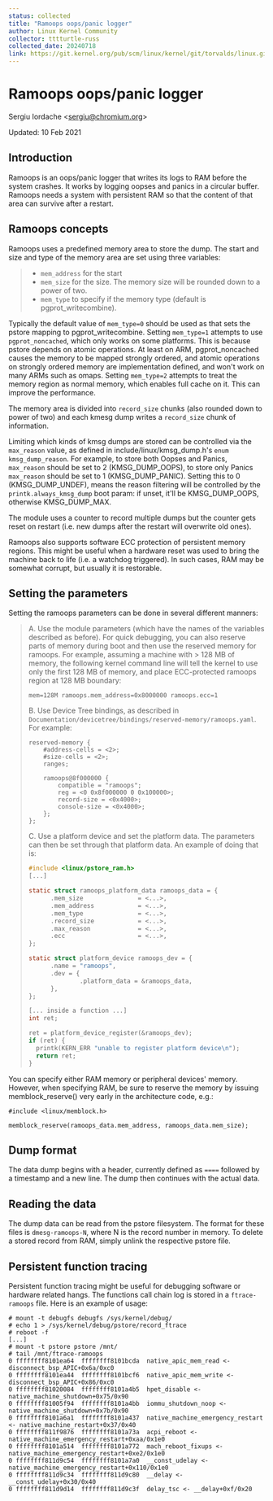 ```yaml
---
status: collected
title: "Ramoops oops/panic logger"
author: Linux Kernel Community
collector: tttturtle-russ
collected_date: 20240718
link: https://git.kernel.org/pub/scm/linux/kernel/git/torvalds/linux.git/tree/Documentation/admin-guide/ramoops.rst
---
```


# Ramoops oops/panic logger

Sergiu Iordache \<<sergiu@chromium.org>\>

Updated: 10 Feb 2021

## Introduction

Ramoops is an oops/panic logger that writes its logs to RAM before the
system crashes. It works by logging oopses and panics in a circular
buffer. Ramoops needs a system with persistent RAM so that the content
of that area can survive after a restart.

## Ramoops concepts

Ramoops uses a predefined memory area to store the dump. The start and
size and type of the memory area are set using three variables:

> -   `mem_address` for the start
> -   `mem_size` for the size. The memory size will be rounded down to a
>     power of two.
> -   `mem_type` to specify if the memory type (default is
>     pgprot_writecombine).

Typically the default value of `mem_type=0` should be used as that sets
the pstore mapping to pgprot_writecombine. Setting `mem_type=1` attempts
to use `pgprot_noncached`, which only works on some platforms. This is
because pstore depends on atomic operations. At least on ARM,
pgprot_noncached causes the memory to be mapped strongly ordered, and
atomic operations on strongly ordered memory are implementation defined,
and won\'t work on many ARMs such as omaps. Setting `mem_type=2`
attempts to treat the memory region as normal memory, which enables full
cache on it. This can improve the performance.

The memory area is divided into `record_size` chunks (also rounded down
to power of two) and each kmesg dump writes a `record_size` chunk of
information.

Limiting which kinds of kmsg dumps are stored can be controlled via the
`max_reason` value, as defined in include/linux/kmsg_dump.h\'s
`enum kmsg_dump_reason`. For example, to store both Oopses and Panics,
`max_reason` should be set to 2 (KMSG_DUMP_OOPS), to store only Panics
`max_reason` should be set to 1 (KMSG_DUMP_PANIC). Setting this to 0
(KMSG_DUMP_UNDEF), means the reason filtering will be controlled by the
`printk.always_kmsg_dump` boot param: if unset, it\'ll be
KMSG_DUMP_OOPS, otherwise KMSG_DUMP_MAX.

The module uses a counter to record multiple dumps but the counter gets
reset on restart (i.e. new dumps after the restart will overwrite old
ones).

Ramoops also supports software ECC protection of persistent memory
regions. This might be useful when a hardware reset was used to bring
the machine back to life (i.e. a watchdog triggered). In such cases, RAM
may be somewhat corrupt, but usually it is restorable.

## Setting the parameters

Setting the ramoops parameters can be done in several different manners:

> A. Use the module parameters (which have the names of the variables
> described as before). For quick debugging, you can also reserve parts
> of memory during boot and then use the reserved memory for ramoops.
> For example, assuming a machine with \> 128 MB of memory, the
> following kernel command line will tell the kernel to use only the
> first 128 MB of memory, and place ECC-protected ramoops region at 128
> MB boundary:
>
>     mem=128M ramoops.mem_address=0x8000000 ramoops.ecc=1
>
> B. Use Device Tree bindings, as described in
> `Documentation/devicetree/bindings/reserved-memory/ramoops.yaml`. For
> example:
>
>     reserved-memory {
>         #address-cells = <2>;
>         #size-cells = <2>;
>         ranges;
>
>         ramoops@8f000000 {
>             compatible = "ramoops";
>             reg = <0 0x8f000000 0 0x100000>;
>             record-size = <0x4000>;
>             console-size = <0x4000>;
>         };
>     };
>
> C. Use a platform device and set the platform data. The parameters can
> then be set through that platform data. An example of doing that is:
>
> ``` c
> #include <linux/pstore_ram.h>
> [...]
>
> static struct ramoops_platform_data ramoops_data = {
>       .mem_size               = <...>,
>       .mem_address            = <...>,
>       .mem_type               = <...>,
>       .record_size            = <...>,
>       .max_reason             = <...>,
>       .ecc                    = <...>,
> };
>
> static struct platform_device ramoops_dev = {
>       .name = "ramoops",
>       .dev = {
>               .platform_data = &ramoops_data,
>       },
> };
>
> [... inside a function ...]
> int ret;
>
> ret = platform_device_register(&ramoops_dev);
> if (ret) {
>   printk(KERN_ERR "unable to register platform device\n");
>   return ret;
> }
> ```

You can specify either RAM memory or peripheral devices\' memory.
However, when specifying RAM, be sure to reserve the memory by issuing
memblock_reserve() very early in the architecture code, e.g.:

    #include <linux/memblock.h>

    memblock_reserve(ramoops_data.mem_address, ramoops_data.mem_size);

## Dump format

The data dump begins with a header, currently defined as `====` followed
by a timestamp and a new line. The dump then continues with the actual
data.

## Reading the data

The dump data can be read from the pstore filesystem. The format for
these files is `dmesg-ramoops-N`, where N is the record number in
memory. To delete a stored record from RAM, simply unlink the respective
pstore file.

## Persistent function tracing

Persistent function tracing might be useful for debugging software or
hardware related hangs. The functions call chain log is stored in a
`ftrace-ramoops` file. Here is an example of usage:

    # mount -t debugfs debugfs /sys/kernel/debug/
    # echo 1 > /sys/kernel/debug/pstore/record_ftrace
    # reboot -f
    [...]
    # mount -t pstore pstore /mnt/
    # tail /mnt/ftrace-ramoops
    0 ffffffff8101ea64  ffffffff8101bcda  native_apic_mem_read <- disconnect_bsp_APIC+0x6a/0xc0
    0 ffffffff8101ea44  ffffffff8101bcf6  native_apic_mem_write <- disconnect_bsp_APIC+0x86/0xc0
    0 ffffffff81020084  ffffffff8101a4b5  hpet_disable <- native_machine_shutdown+0x75/0x90
    0 ffffffff81005f94  ffffffff8101a4bb  iommu_shutdown_noop <- native_machine_shutdown+0x7b/0x90
    0 ffffffff8101a6a1  ffffffff8101a437  native_machine_emergency_restart <- native_machine_restart+0x37/0x40
    0 ffffffff811f9876  ffffffff8101a73a  acpi_reboot <- native_machine_emergency_restart+0xaa/0x1e0
    0 ffffffff8101a514  ffffffff8101a772  mach_reboot_fixups <- native_machine_emergency_restart+0xe2/0x1e0
    0 ffffffff811d9c54  ffffffff8101a7a0  __const_udelay <- native_machine_emergency_restart+0x110/0x1e0
    0 ffffffff811d9c34  ffffffff811d9c80  __delay <- __const_udelay+0x30/0x40
    0 ffffffff811d9d14  ffffffff811d9c3f  delay_tsc <- __delay+0xf/0x20
